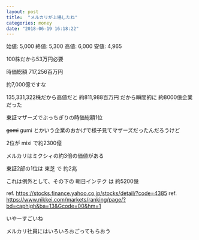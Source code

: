 ```yaml
---
layout: post
title:  "メルカリが上場したね"
categories: money
date: "2018-06-19 16:18:22"
---
```


始値: 5,000
終値: 5,300
高値: 6,000
安値: 4,965

100株だから53万円必要

時価総額 717,256百万円

約7,000億ですな

135,331,322株だから高値だと 約811,988百万円 だから瞬間的に 約8000億企業だった

東証マザーズでぶっちぎりの時価総額1位

~~gomi~~ gumi とかいう企業のおかげで様子見てマザーズだったんだろうけど

2位が mixi で約2300億

メルカリはミクシィの約3倍の価値がある

東証2部の1位は 東芝 で 約2兆

これは例外として、その下の 朝日インテク は 約5200億

ref. https://stocks.finance.yahoo.co.jp/stocks/detail/?code=4385
ref. https://www.nikkei.com/markets/ranking/page/?bd=caphigh&ba=13&Gcode=00&hm=1

いやーすごいね

メルカリ社員にはいろいろおごってもらおう
